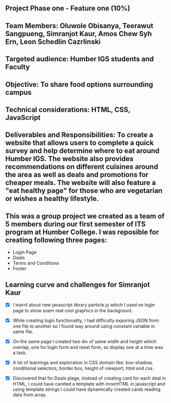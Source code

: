 ## Project Phase one - Feature one (10%)
## Team Members: Oluwole Obisanya, Teerawut Sangpueng, Simranjot Kaur, Amos Chew Syh Ern, Leon Schedlin Cazrlinski
## Targeted audience: Humber IGS students and Faculty
## Objective: To share food options surrounding campus
## Technical considerations: HTML, CSS, JavaScript
## Deliverables and Responsibilities: To create a website that allows users to complete a quick survey and help determine where to eat around Humber IGS. The website also provides recommendations on different cuisines around the area as well as deals and promotions for cheaper meals. The website will also feature a "eat healthy page" for those who are vegetarian or wishes a healthy lifestyle.

## This was a group project we created as a team of 5 members during our first semester of ITS program at Humber College. I was reposible for creating following three pages:
- Login Page
- Deals
- Terms and Conditions
- Footer

## Learning curve and challenges for Simranjot Kaur
- [x] I learnt about new javascript library particle.js which I used on login page to show soem real cool graphics in the backgrount.
- [x] While creating login functionality, I had difficulty exporing JSON from one file to another so I found way around using constant variable in same file. 
- [x] On the same page I created two div of same width and height which overlap, one for login form and reset form, so display one at a time was a task.
- [x] A lot of learnings and exploration in CSS domain like: box-shadow, conditional selectors, border box, height of viewport, html and css.
- [x] Discovered that for Deals plage, instead of creating card for each deal in HTML, I could have careted a template with innerHTML in javascript and using template strings I could have dynamically created cards reading data from array.



